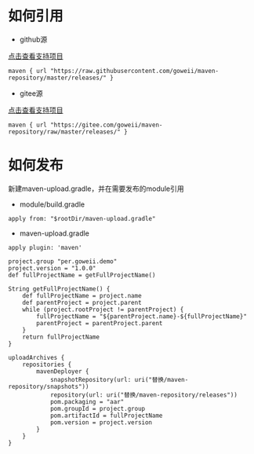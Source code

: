 # 如何引用

- github源

[点击查看支持项目](https://github.com/goweii/maven-repository/blob/master/projects.md)

```
maven { url "https://raw.githubusercontent.com/goweii/maven-repository/master/releases/" }
```

- gitee源

[点击查看支持项目](https://gitee.com/goweii/maven-repository/blob/master/projects.md)

```
maven { url "https://gitee.com/goweii/maven-repository/raw/master/releases/" }
```


# 如何发布

新建maven-upload.gradle，并在需要发布的module引用

- module/build.gradle
```
apply from: "$rootDir/maven-upload.gradle"
```

- maven-upload.gradle
```
apply plugin: 'maven'

project.group "per.goweii.demo"
project.version = "1.0.0"
def fullProjectName = getFullProjectName()

String getFullProjectName() {
    def fullProjectName = project.name
    def parentProject = project.parent
    while (project.rootProject != parentProject) {
        fullProjectName = "${parentProject.name}-${fullProjectName}"
        parentProject = parentProject.parent
    }
    return fullProjectName
}

uploadArchives {
    repositories {
        mavenDeployer {
            snapshotRepository(url: uri("替换/maven-repository/snapshots"))
            repository(url: uri("替换/maven-repository/releases"))
            pom.packaging = "aar"
            pom.groupId = project.group
            pom.artifactId = fullProjectName
            pom.version = project.version
        }
    }
}
```
